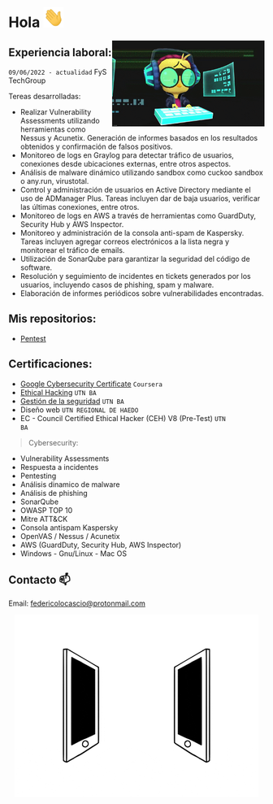 # Hola <img src="https://github.com/legacysec/legacysec/blob/main/giphy.gif" width="40" height="40">

<img align='right' src="https://github.com/legacysec/legacysec/blob/main/giphy2.gif?raw=true" width="300" />

## Experiencia laboral:

<code>09/06/2022 - actualidad</code> FyS TechGroup 

Tereas desarrolladas:

- Realizar Vulnerability Assessments utilizando herramientas como Nessus y Acunetix.
Generación de informes basados en los resultados obtenidos y confirmación de falsos positivos.
- Monitoreo de logs en Graylog para detectar tráfico de usuarios, conexiones desde ubicaciones externas, 
entre otros aspectos.
- Análisis de malware dinámico utilizando sandbox como cuckoo sandbox o any.run, virustotal.
- Control y administración de usuarios en Active Directory mediante el uso de ADManager Plus.
Tareas incluyen dar de baja usuarios, verificar las últimas conexiones, entre otros.
- Monitoreo de logs en AWS a través de herramientas como GuardDuty, Security Hub y AWS Inspector.
- Monitoreo y administración de la consola anti-spam de Kaspersky.
Tareas incluyen agregar correos electrónicos a la lista negra y monitorear el tráfico de emails.
- Utilización de SonarQube para garantizar la seguridad del código de software.
- Resolución y seguimiento de incidentes en tickets generados por los usuarios,
incluyendo casos de phishing, spam y malware.
- Elaboración de informes periódicos sobre vulnerabilidades encontradas.

## Mis repositorios:
- [Pentest](https://github.com/legacysec/eh_pentest)

## Certificaciones:
- [Google Cybersecurity Certificate](https://grow.google/certificates/cybersecurity) <code>Coursera</code>
- [Ethical Hacking](https://sceu.frba.utn.edu.ar/wp-content/uploads/2020/07/ethical.pdf) 
<code>UTN BA</code>
- [Gestión de la seguridad](https://sceu.frba.utn.edu.ar/wp-content/uploads/2020/07/seginfo.pdf) 
<code>UTN BA</code>
- Diseño web
<code>UTN REGIONAL DE HAEDO</code>
- EC - Council Certified
Ethical Hacker (CEH) V8
(Pre-Test)
<code>UTN BA</code>

>Cybersecurity:
- Vulnerability Assessments 
- Respuesta a incidentes
- Pentesting
- Análisis dinamico de malware
- Análisis de phishing
- SonarQube
- OWASP TOP 10
- Mitre ATT&CK
- Consola antispam Kaspersky
- OpenVAS / Nessus / Acunetix
- AWS (GuardDuty, Security Hub, AWS Inspector)
- Windows - Gnu/Linux - Mac OS

## Contacto 📫
Email: federicolocascio@protonmail.com

<p align="center">
        <img src="https://github.com/legacysec/legacysec/blob/main/connected.gif?raw=true" alt="Github Stats" />
</p>
